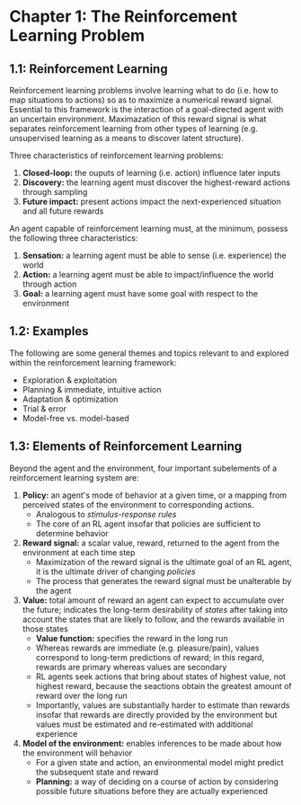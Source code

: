 # Chapter 1: The Reinforcement Learning Problem
## 1.1: Reinforcement Learning
Reinforcement learning problems involve learning what to do (i.e. how to map situations to actions) so as to maximize a numerical reward signal. Essential to this framework is the interaction of a goal-directed agent with an uncertain environment. Maximazation of this reward signal is what separates reinforcement learning from other types of learning (e.g. unsupervised learning as a means to discover latent structure).

Three characteristics of reinforcement learning problems:
1. **Closed-loop:** the ouputs of learning (i.e. action) influence later inputs
2. **Discovery:** the learning agent must discover the highest-reward actions through sampling
3. **Future impact:** present actions impact the next-experienced situation and all future rewards

An agent capable of reinforcement learning must, at the minimum, possess the following three characteristics:
1. **Sensation:** a learning agent must be able to sense (i.e. experience) the world
2. **Action:** a learning agent must be able to impact/influence the world through action
3. **Goal:** a learning agent must have some goal with respect to the environment

## 1.2: Examples
The following are some general themes and topics relevant to and explored within the reinforcement learning framework:
* Exploration & exploitation 
* Planning & immediate, intuitive action
* Adaptation & optimization
* Trial & error
* Model-free vs. model-based

## 1.3: Elements of Reinforcement Learning
Beyond the agent and the environment, four important subelements of a reinforcement learning system are:
1. **Policy:** an agent's mode of behavior at a given time, or a mapping from perceived states of the environment to corresponding actions.
    * Analogous to *stimulus-response rules*
    * The core of an RL agent insofar that policies are sufficient to determine behavior
2. **Reward signal:** a scalar value, reward, returned to the agent from the environment at each time step
    * Maximization of the reward signal is the ultimate goal of an RL agent, it is the ultimate driver of changing *policies*
    * The process that generates the reward signal must be unalterable by the agent
3. **Value:** total amount of reward an agent can expect to accumulate over the future; indicates the long-term desirability of *states* after taking into account the states that are likely to follow, and the rewards available in those states
    * **Value function:** specifies the reward in the long run
    * Whereas rewards are immediate (e.g. pleasure/pain), values correspond to long-term predictions of reward; in this regard, rewards are primary whereas values are secondary
    * RL agents seek actions that bring about states of highest value, not highest reward, because the seactions obtain the greatest amount of reward over the long run
    * Importantly, values are substantially harder to estimate than rewards insofar that rewards are directly provided by the environment but values must be estimated and re-estimated with additional experience
4. **Model of the environment:** enables inferences to be made about how the environment will behavior
    * For a given state and action, an environmental model might predict the subsequent state and reward
    * **Planning:** a way of deciding on a course of action by considering possible future situations before they are actually experienced
